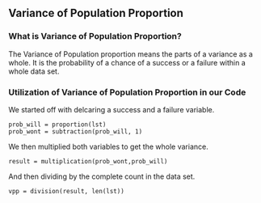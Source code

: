 ## Variance of Population Proportion

### What is Variance of Population Proportion?

The Variance of Population proportion means the parts of a variance as a whole. It is the probability of a chance of a success or a failure within a whole data set. 

### Utilization of Variance of Population Proportion in our Code

We started off with delcaring a success and a failure variable. 

    prob_will = proportion(lst)
    prob_wont = subtraction(prob_will, 1)
    
 We then multiplied both variables to get the whole variance. 
 
    result = multiplication(prob_wont,prob_will)
 
 And then dividing by the complete count in the data set.
 
    vpp = division(result, len(lst))